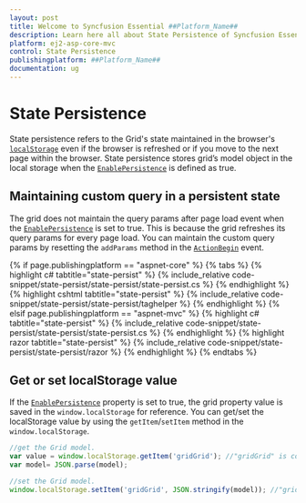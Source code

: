 ```yaml
---
layout: post
title: Welcome to Syncfusion Essential ##Platform_Name##
description: Learn here all about State Persistence of Syncfusion Essential ##Platform_Name## widgets based on HTML5 and jQuery.
platform: ej2-asp-core-mvc
control: State Persistence
publishingplatform: ##Platform_Name##
documentation: ug
---
```



# State Persistence

State persistence refers to the Grid's state maintained in the browser's [`localStorage`](https://www.w3schools.com/html/html5_webstorage.asp#) even if the browser is refreshed or if you move to the next page within the browser.
State persistence stores grid’s model object in the local storage when the [`EnablePersistence`](https://help.syncfusion.com/cr/aspnetcore-js2/Syncfusion.EJ2.Grids.GridBuilder-1.html#Syncfusion_EJ2_Grids_GridBuilder_1_EnablePersistence_System_Boolean_) is defined as true.

## Maintaining custom query in a persistent state

The grid does not maintain the query params after page load event when the [`EnablePersistence`](https://help.syncfusion.com/cr/aspnetcore-js2/Syncfusion.EJ2.Grids.GridBuilder-1.html#Syncfusion_EJ2_Grids_GridBuilder_1_EnablePersistence_System_Boolean_) is set to true. This is because the grid refreshes its query params for every page load. You can maintain the custom query params by resetting the `addParams` method in the [`ActionBegin`](https://help.syncfusion.com/cr/aspnetcore-js2/Syncfusion.EJ2.Grids.GridBuilder-1.html#Syncfusion_EJ2_Grids_GridBuilder_1_ActionBegin_System_String_) event.

{% if page.publishingplatform == "aspnet-core" %}
{% tabs %}
{% highlight c# tabtitle="state-persist" %}
{% include_relative code-snippet/state-persist/state-persist/state-persist.cs %}
{% endhighlight %}
{% highlight cshtml tabtitle="state-persist" %}
{% include_relative code-snippet/state-persist/state-persist/taghelper %}
{% endhighlight %}
{% elsif page.publishingplatform == "aspnet-mvc" %}
{% highlight c# tabtitle="state-persist" %}
{% include_relative code-snippet/state-persist/state-persist/state-persist.cs %}
{% endhighlight %}
{% highlight razor tabtitle="state-persist" %}
{% include_relative code-snippet/state-persist/state-persist/razor %}
{% endhighlight %}
{% endtabs %}



## Get or set localStorage value

If the [`EnablePersistence`](https://help.syncfusion.com/cr/aspnetcore-js2/Syncfusion.EJ2.Grids.GridBuilder-1.html#Syncfusion_EJ2_Grids_GridBuilder_1_EnablePersistence_System_Boolean_) property is set to true, the grid property value is saved in the `window.localStorage` for reference. You can get/set the localStorage value by using the `getItem`/`setItem` method in the `window.localStorage`.

```typescript
//get the Grid model.
var value = window.localStorage.getItem('gridGrid'); //"gridGrid" is component name + component id.
var model= JSON.parse(model);

```

```typescript
//set the Grid model.
window.localStorage.setItem('gridGrid', JSON.stringify(model)); //"gridGrid" is component name + component id.

```